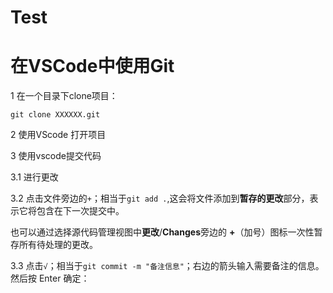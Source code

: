 # Test
# 在VSCode中使用Git

1 在一个目录下clone项目：
```
git clone XXXXXX.git
```

2 使用VScode 打开项目

3 使用vscode提交代码

3.1 进行更改

3.2 点击文件旁边的`+`；相当于`git add .`,这会将文件添加到**暂存的更改**部分，表示它将包含在下一次提交中。

也可以通过选择源代码管理视图中**更改**/**Changes**旁边的 **+**（加号）图标一次性暂存所有待处理的更改。

3.3 点击`√`；相当于`git commit -m "备注信息"`；右边的箭头输入需要备注的信息。然后按 Enter 确定：